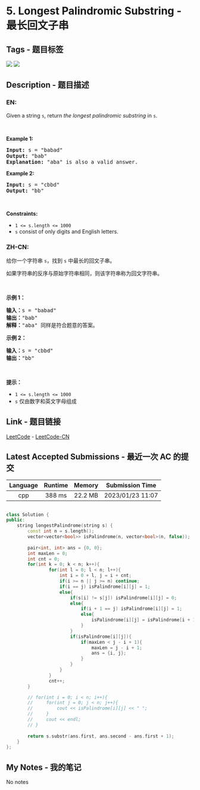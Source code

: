
# 5. Longest Palindromic Substring - 最长回文子串

## Tags - 题目标签

 <img src="https://img.shields.io/badge/String-字符串-blue.svg">   <img src="https://img.shields.io/badge/Dynamic Programming-动态规划-blue.svg">  


## Description - 题目描述

### EN:
<p>Given a string <code>s</code>, return <em>the longest</em> <span data-keyword="palindromic-string"><em>palindromic</em></span> <span data-keyword="substring-nonempty"><em>substring</em></span> in <code>s</code>.</p>

<p>&nbsp;</p>
<p><strong class="example">Example 1:</strong></p>

<pre>
<strong>Input:</strong> s = &quot;babad&quot;
<strong>Output:</strong> &quot;bab&quot;
<strong>Explanation:</strong> &quot;aba&quot; is also a valid answer.
</pre>

<p><strong class="example">Example 2:</strong></p>

<pre>
<strong>Input:</strong> s = &quot;cbbd&quot;
<strong>Output:</strong> &quot;bb&quot;
</pre>

<p>&nbsp;</p>
<p><strong>Constraints:</strong></p>

<ul>
	<li><code>1 &lt;= s.length &lt;= 1000</code></li>
	<li><code>s</code> consist of only digits and English letters.</li>
</ul>


### ZH-CN:
<p>给你一个字符串 <code>s</code>，找到 <code>s</code> 中最长的回文子串。</p>

<p>如果字符串的反序与原始字符串相同，则该字符串称为回文字符串。</p>

<p>&nbsp;</p>

<p><strong>示例 1：</strong></p>

<pre>
<strong>输入：</strong>s = "babad"
<strong>输出：</strong>"bab"
<strong>解释：</strong>"aba" 同样是符合题意的答案。
</pre>

<p><strong>示例 2：</strong></p>

<pre>
<strong>输入：</strong>s = "cbbd"
<strong>输出：</strong>"bb"
</pre>

<p>&nbsp;</p>

<p><strong>提示：</strong></p>

<ul>
	<li><code>1 &lt;= s.length &lt;= 1000</code></li>
	<li><code>s</code> 仅由数字和英文字母组成</li>
</ul>



## Link - 题目链接

[LeetCode](https://leetcode.com/problems/longest-palindromic-substring/description/)  -  [LeetCode-CN](https://leetcode.cn/problems/longest-palindromic-substring/description/)
## Latest Accepted Submissions - 最近一次 AC 的提交


| Language | Runtime | Memory | Submission Time |
|:---:|:---:|:---:|:---:|
| cpp  | 388 ms | 22.2 MB | 2023/01/23 11:07 |

```cpp

class Solution {
public:
    string longestPalindrome(string s) {
        const int n = s.length();
        vector<vector<bool>> isPalindrome(n, vector<bool>(n, false));
    
        pair<int, int> ans = {0, 0};
        int maxLen = 0;
        int cnt = 0;
        for(int k = 0; k < n; k++){
                for(int l = 0; l < n; l++){
                    int i = 0 + l, j = i + cnt;
                    if(i >= n || j >= n) continue;
                    if(i == j) isPalindrome[i][j] = 1;
                    else{
                        if(s[i] != s[j]) isPalindrome[i][j] = 0;
                        else{
                            if(i + 1 == j) isPalindrome[i][j] = 1;
                            else{
                                isPalindrome[i][j] = isPalindrome[i + 1][j - 1];
                            }
                        }
                        if(isPalindrome[i][j]){
                            if(maxLen < j - i + 1){
                                maxLen = j - i + 1;
                                ans = {i, j};
                            }
                        }
                    }
                }
                cnt++;
        }

        // for(int i = 0; i < n; i++){
        //     for(int j = 0; j < n; j++){
        //         cout << isPalindrome[i][j] << " ";
        //     }
        //     cout << endl;
        // }
        
        return s.substr(ans.first, ans.second - ans.first + 1);
    }
};

```
## My Notes - 我的笔记


No notes

